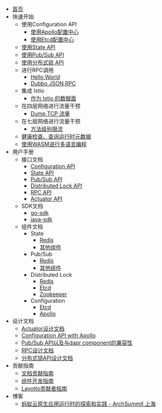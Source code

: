 - [首页](/zh/README.md)
- 快速开始
    - 使用Configuration API
        - [使用Apollo配置中心](zh/start/configuration/start-apollo.md)
        - [使用Etcd配置中心](zh/start/configuration/start.md)
    - [使用State API](zh/start/state/start.md)
    - [使用Pub/Sub API](zh/start/pubsub/start.md)
    - [使用分布式锁 API](zh/start/lock/start.md)
    - 进行RPC调用
        - [Hello World](zh/start/rpc/helloworld.md)
        - [Dubbo JSON RPC](zh/start/rpc/dubbo_json_rpc.md)
    - 集成 Istio
        - [作为 Istio 的数据面](zh/start/istio/start.md)
    - 在四层网络进行流量干预
        - [Dump TCP 流量](zh/start/network_filter/tcpcopy.md)
    - 在七层网络进行流量干预
        - [方法级别限流](zh/start/stream_filter/flow_control.md)
    - [健康检查、查询运行时元数据](zh/start/actuator/start.md)
    - [使用WASM进行多语言编程](zh/start/wasm/start.md)
- 用户手册
    - 接口文档
        - [Configuration API](zh/api_reference/configuration/reference.md)
        - [State API](zh/api_reference/state/reference.md)
        - [Pub/Sub API](zh/api_reference/pubsub/reference.md)
        - [Distributed Lock API](zh/api_reference/lock/reference.md)
        - [RPC API](zh/api_reference/rpc/reference.md)
        - [Actuator API](zh/api_reference/actuator/actuator.md)
    - SDK文档    
        - [go-sdk](zh/sdk_reference/go/start.md)
        - [java-sdk](zh/sdk_reference/java/start.md)
    - 组件文档
        - State
            - [Redis](zh/component_specs/state/redis.md)
            - [其他组件](zh/component_specs/state/others.md)
        - Pub/Sub
            - [Redis](zh/component_specs/pubsub/redis.md)
            - [其他组件](zh/component_specs/pubsub/others.md)
        - Distributed Lock
            - [Redis](zh/component_specs/lock/redis.md)
            - [Etcd](zh/component_specs/lock/etcd.md)
            - [Zookeeper](zh/component_specs/lock/zookeeper.md)
        - Configuration
            - [Etcd](zh/component_specs/configuration/etcd.md)        
            - [Apollo](zh/component_specs/configuration/apollo.md)        
- 设计文档
    - [Actuator设计文档](zh/design/actuator/actuator-design-doc.md)
    - [Configuration API with Apollo](zh/design/configuration/configuration-api-with-apollo.md)
    - [Pub/Sub API以及与dapr component的兼容性](zh/design/pubsub/pubsub-api-and-compability-with-dapr-component.md)
    - [RPC设计文档](zh/design/rpc/rpc设计文档.md)
    - [分布式锁API设计文档](zh/design/lock/lock-api-design.md)    
- 贡献指南
    - [文档贡献指南](zh/development/contributing-doc.md)
    - [组件开发指南](zh/development/developing-component.md)
    - [Layotto贡献者指南](zh/development/CONTRIBUTING.md) 
- 博客
    - [蚂蚁云原生应用运行时的探索和实践 - ArchSummit 上海](zh/blog/exploration-and-practice-of-antcloud-native-application-runtime-archsummit-shanghai.md)
